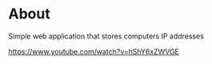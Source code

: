 About
=====

Simple web application that stores computers IP addresses

<https://www.youtube.com/watch?v=hShY6xZWVGE>
